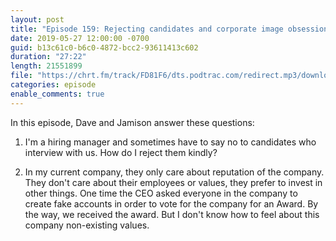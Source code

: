 ```yaml
---
layout: post
title: "Episode 159: Rejecting candidates and corporate image obsession"
date: 2019-05-27 12:00:00 -0700
guid: b13c61c0-b6c0-4872-bcc2-93611413c602
duration: "27:22"
length: 21551899
file: "https://chrt.fm/track/FD81F6/dts.podtrac.com/redirect.mp3/download.softskills.audio/sse-159.mp3"
categories: episode
enable_comments: true
---
```


In this episode, Dave and Jamison answer these questions:

1. I'm a hiring manager and sometimes have to say no to candidates who interview with us. How do I reject them kindly?


2. In my current company, they only care about reputation of the company. They don't care about their employees or values, they prefer to invest in other things. One time the CEO asked everyone in the company to create fake accounts in order to vote for the company for an Award. By the way, we received the award. But  I don't know how to feel about this company non-existing values.
